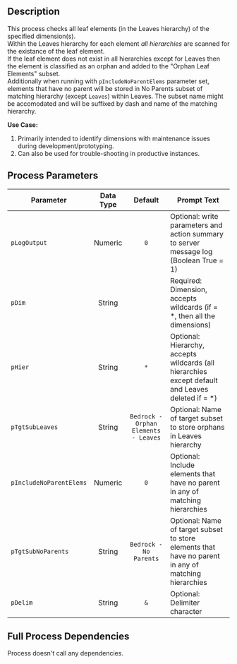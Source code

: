 ## Description
   
 This process checks all leaf elements (in the Leaves hierarchy) of the specified dimension(s).  
 Within the Leaves hierarchy for each element *all hierarchies* are scanned for the existance of the leaf element.  
 If the leaf element does not exist in all hierarchies except for Leaves then the element is classified as an orphan and added to the  "Orphan Leaf Elements" subset.  
 Additionally when running with `pIncludeNoParentElems` parameter set, elements that have no parent will be stored in No Parents subset  of matching hierarchy (except `Leaves`) within Leaves. The subset name might be accomodated and will be suffixed by dash and name of the matching hierarchy.  
      
**Use Case:**     
 1. Primarily intended to identify dimensions with maintenance issues during development/prototyping.  
 2. Can also be used for trouble-shooting in productive instances.  
## Process Parameters
  
|Parameter|Data Type|Default|Prompt Text|
  |---|:-:|:-:|---|
  |`pLogOutput`|Numeric|`0`|Optional: write parameters and action summary to server message log (Boolean True = 1)|
  |`pDim`|String||Required: Dimension, accepts wildcards (if = *, then all the dimensions)|
  |`pHier`|String|`*`|Optional: Hierarchy, accepts wildcards (all hierarchies except default and Leaves deleted if = *)|
  |`pTgtSubLeaves`|String|`Bedrock - Orphan Elements - Leaves`|Optional: Name of target subset to store orphans in Leaves hierarchy|
  |`pIncludeNoParentElems`|Numeric|`0`|Optional: Include elements that have no parent in any of matching hierarchies|
  |`pTgtSubNoParents`|String|`Bedrock - No Parents`|Optional: Name of target subset to store elements that have no parent in any of matching hierarchies|
  |`pDelim`|String|`&`|Optional: Delimiter character|
  ## Full Process Dependencies
Process doesn't call any dependencies.  
